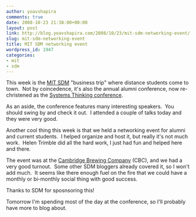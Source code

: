 ```yaml
---
author: yoavshapira
comments: true
date: 2008-10-23 21:38:00+00:00
layout: post
link: http://blog.yoavshapira.com/2008/10/23/mit-sdm-networking-event/
slug: mit-sdm-networking-event
title: MIT SDM networking event
wordpress_id: 1947
categories:
- mit
- sdm
---
```


This week is the [MIT SDM](http://sdm.mit.edu/) "business trip" where distance students come to town.  Not by coincedence, it's also the annual alumni conference, now re-christened as the [Systems Thinking conference](http://sdm.mit.edu/index.php?fileName=conf08/sdm_conference.html).

  


As an aside, the conference features many interesting speakers.  You should swing by and check it out.  I attended a couple of talks today and they were very good.

  


Another cool thing this week is that we held a networking event for alumni and current students.  I helped organize and host it, but really it's not much work.  Helen Trimble did all the hard work, I just had fun and helped here and there.

  


The event was at the [Cambridge Brewing Company](http://www.cambrew.com/) (CBC), and we had a very good turnout.  Some other SDM bloggers already covered it, so I won't add much.  It seems like there enough fuel on the fire that we could have a monthly or bi-monthly social thing with good success.

  


Thanks to SDM for sposnsoring this!

  


Tomorrow I'm spending most of the day at the conference, so I'll probably have more to blog about.

